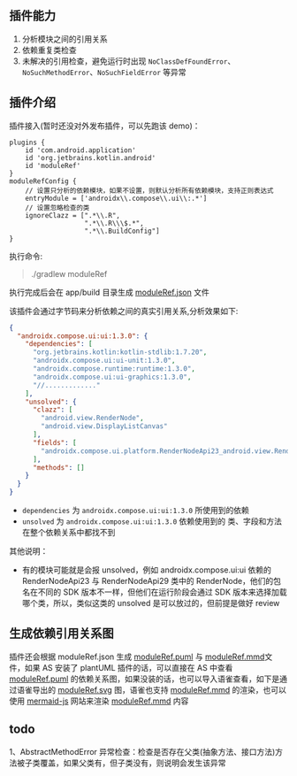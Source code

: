 ## 插件能力
1. 分析模块之间的引用关系
2. 依赖重复类检查
3. 未解决的引用检查，避免运行时出现 `NoClassDefFoundError`、`NoSuchMethodError`、`NoSuchFieldError` 等异常


## 插件介绍
插件接入(暂时还没对外发布插件，可以先跑该 demo)：
```
plugins {
    id 'com.android.application'
    id 'org.jetbrains.kotlin.android'
    id 'moduleRef'
}
moduleRefConfig {
    // 设置只分析的依赖模块，如果不设置，则默认分析所有依赖模块，支持正则表达式
    entryModule = ['androidx\\.compose\\.ui\\:.*']
    // 设置忽略检查的类
    ignoreClazz = [".*\\.R",
                   ".*\\.R\\\$.*",
                   ".*\\.BuildConfig"]
}

```
执行命令:
> ./gradlew moduleRef 

执行完成后会在 app/build 目录生成 [moduleRef.json](./moduleRef.json) 文件

该插件会通过字节码来分析依赖之间的真实引用关系,分析效果如下:

```json
{
  "androidx.compose.ui:ui:1.3.0": {
    "dependencies": [
      "org.jetbrains.kotlin:kotlin-stdlib:1.7.20",
      "androidx.compose.ui:ui-unit:1.3.0",
      "androidx.compose.runtime:runtime:1.3.0",
      "androidx.compose.ui:ui-graphics:1.3.0",
      "//............."
    ],
    "unsolved": {
      "clazz": [
        "android.view.RenderNode",
        "android.view.DisplayListCanvas"
      ],
      "fields": [
        "androidx.compose.ui.platform.RenderNodeApi23_android.view.RenderNode"
      ],
      "methods": []
    }
  }
}
```
- `dependencies` 为 `androidx.compose.ui:ui:1.3.0` 所使用到的依赖
- `unsolved` 为 `androidx.compose.ui:ui:1.3.0` 依赖使用到的 类、字段和方法在整个依赖关系中都找不到


其他说明：
- 有的模块可能就是会报 unsolved，例如 androidx.compose.ui:ui 依赖的 RenderNodeApi23 与 RenderNodeApi29 类中的 RenderNode，他们的包名在不同的 SDK 版本不一样，但他们在运行阶段会通过 SDK 版本来选择加载哪个类，所以，类似这类的 unsolved 是可以放过的，但前提是做好 review

## 生成依赖引用关系图
插件还会根据 moduleRef.json 生成 [moduleRef.puml](./moduleRef.puml) 与 [moduleRef.mmd](./moduleRef.mmd)文件，如果 AS 安装了 plantUML 插件的话，可以直接在 AS 中查看 [moduleRef.puml](./moduleRef.puml) 的依赖关系图，如果没装的话，也可以导入语雀查看，如下是通过语雀导出的 [moduleRef.svg](./moduleRef.svg) 图，语雀也支持 [moduleRef.mmd](./moduleRef.mmd) 的渲染，也可以使用 [mermaid-js](https://mermaid-js.github.io/mermaid-live-editor/) 网站来渲染 [moduleRef.mmd](./moduleRef.mmd) 内容

## todo
1、AbstractMethodError 异常检查：检查是否存在父类(抽象方法、接口方法)方法被子类覆盖，如果父类有，但子类没有，则说明会发生该异常